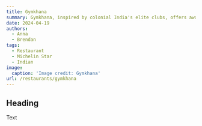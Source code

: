 ```yaml
---
title: Gymkhana
summary: Gymkhana, inspired by colonial India's elite clubs, offers award-winning Northern Indian cuisine with two Michelin stars.
date: 2024-04-19
authors:
  - Anna
  - Brendan
tags:
  - Restaurant
  - Michelin Star
  - Indian
image:
  caption: 'Image credit: Gymkhana'
url: /restaurants/gymkhana
---
```


## Heading
Text